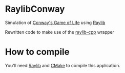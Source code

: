 # RaylibConway
Simulation of [Conway's Game of Life][] using [Raylib][]

Rewritten code to make use of the [raylib-cpp][] wrapper

# How to compile
You'll need [Raylib][] and [CMake][] to compile this application.

[Raylib]:https://www.raylib.com
[CMake]:https://cmake.org
[Conway's Game of Life]:https://en.wikipedia.org/wiki/Conway%27s_Game_of_Life
[raylib-cpp]: https://github.com/RobLoach/raylib-cpp
